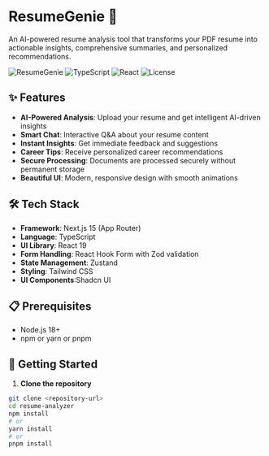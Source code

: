 # ResumeGenie 🚀

An AI-powered resume analysis tool that transforms your PDF resume into actionable insights, comprehensive summaries, and personalized recommendations.

![ResumeGenie](https://img.shields.io/badge/Next.js-15-black)
![TypeScript](https://img.shields.io/badge/TypeScript-5-blue)
![React](https://img.shields.io/badge/React-19-blue)
![License](https://img.shields.io/badge/license-MIT-green)

## ✨ Features

- **AI-Powered Analysis**: Upload your resume and get intelligent AI-driven insights
- **Smart Chat**: Interactive Q&A about your resume content
- **Instant Insights**: Get immediate feedback and suggestions
- **Career Tips**: Receive personalized career recommendations
- **Secure Processing**: Documents are processed securely without permanent storage
- **Beautiful UI**: Modern, responsive design with smooth animations

## 🛠️ Tech Stack

- **Framework**: Next.js 15 (App Router)
- **Language**: TypeScript
- **UI Library**: React 19
- **Form Handling**: React Hook Form with Zod validation
- **State Management**: Zustand
- **Styling**: Tailwind CSS
- **UI Components**:Shadcn UI

## 📋 Prerequisites

- Node.js 18+
- npm or yarn or pnpm

## 🚀 Getting Started

1. **Clone the repository**

```bash
git clone <repository-url>
cd resume-analyzer
npm install
# or
yarn install
# or
pnpm install

